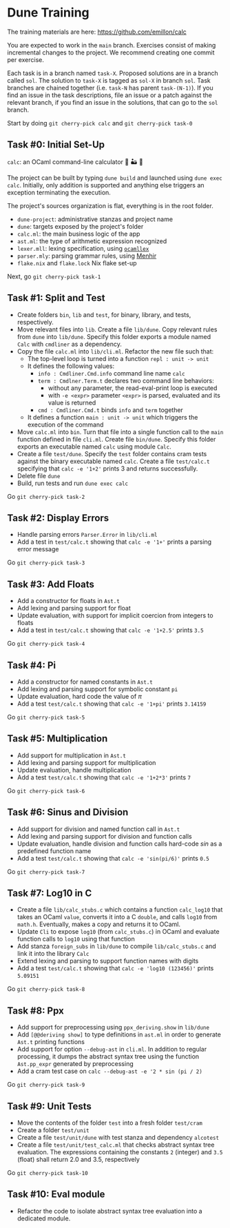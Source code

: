 # Dune Training

The training materials are here: https://github.com/emillon/calc

You are expected to work in the `main` branch. Exercises consist of making
incremental changes to the project. We recommend creating one commit per
exercise.

Each task is in a branch named `task-X`. Proposed solutions are in a branch
called `sol`. The solution to `task-X` is tagged as `sol-X` in branch `sol`.
Task branches are chained together (i.e. `task-N` has parent `task-(N-1)`). If
you find an issue in the task descriptions, file an issue or a patch against the
relevant branch, if you find an issue in the solutions, that can go to the `sol`
branch.

Start by doing `git cherry-pick calc` and `git cherry-pick task-0`

## Task #0: Initial Set-Up

`calc`: an OCaml command-line calculator :1234: :desert: :camel:

The project can be built by typing `dune build` and launched using `dune exec
calc`. Initially, only addition is supported and anything else triggers an
exception terminating the execution.

The project's sources organization is flat, everything is in the root folder.
* `dune-project`: administrative stanzas and project name
* `dune`: targets exposed by the project's folder
* `calc.ml`: the main business logic of the app
* `ast.ml`: the type of arithmetic expression recognized
* `lexer.mll`: lexing specification, using [`ocamllex`](https://ocaml.org/manual/5.2/lexyacc.html)
* `parser.mly`: parsing grammar rules, using [Menhir](https://gallium.inria.fr/~fpottier/menhir/)
* `flake.nix` and `flake.lock` Nix flake set-up

Next, go `git cherry-pick task-1`

## Task #1: Split and Test

* Create folders `bin`, `lib` and `test`, for binary, library, and tests,
  respectively.
* Move relevant files into `lib`. Create a file `lib/dune`. Copy relevant rules
  from `dune` into `lib/dune`. Specify this folder exports a module named `Calc`
  with `cmdliner` as a dependency.
* Copy the file `calc.ml` into `lib/cli.ml`. Refactor the new file such that:
  - The top-level loop is turned into a function `repl : unit -> unit`
  - It defines the following values:
    * `info : Cmdliner.Cmd.info` command line name `calc`
    * `term : Cmdlner.Term.t` declares two command line behaviors:
      - without any parameter, the read-eval-print loop is executed
      - with `-e <expr>` parameter `<expr>` is parsed, evaluated and its value
        is returned
    * `cmd : Cmdliner.Cmd.t` binds `info` and `term` together
  - It defines a function `main : unit -> unit` which triggers the execution of
    the command
* Move `calc.ml` into `bin`. Turn that file into a single function call to the
  `main` function defined in file `cli.ml`. Create file `bin/dune`. Specify this
  folder exports an executable named `calc` using module `Calc`.
* Create a file `test/dune`. Specify the `test` folder contains cram tests
  against the binary executable named `calc`. Create a file `test/calc.t`
  specifying that `calc -e '1+2'` prints 3 and returns successfully.
* Delete file `dune`
* Build, run tests and run `dune exec calc`

Go `git cherry-pick task-2`

## Task #2: Display Errors

* Handle parsing errors `Parser.Error` in `lib/cli.ml`
* Add a test in `test/calc.t` showing that `calc -e '1+'` prints a parsing error
  message

Go `git cherry-pick task-3`

## Task #3: Add Floats

* Add a constructor for floats in `Ast.t`
* Add lexing and parsing support for float
* Update evaluation, with support for implicit coercion from integers to floats
* Add a test in `test/calc.t` showing that `calc -e '1+2.5'` prints `3.5`

Go `git cherry-pick task-4`

## Task #4: Pi

* Add a constructor for named constants in `Ast.t`
* Add lexing and parsing support for symbolic constant `pi`
* Update evaluation, hard code the value of _&pi;_
* Add a test `test/calc.t` showing that `calc -e '1+pi'` prints `3.14159`

Go `git cherry-pick task-5`

## Task #5: Multiplication

* Add support for multiplication in `Ast.t`
* Add lexing and parsing support for multiplication
* Update evaluation, handle multiplication
* Add a test `test/calc.t` showing that `calc -e '1+2*3'` prints `7`

Go `git cherry-pick task-6`

## Task #6: Sinus and Division

* Add support for division and named function call in `Ast.t`
* Add lexing and parsing support for division and function calls
* Update evaluation, handle division and function calls hard-code _sin_ as
  a predefined function name
* Add a test `test/calc.t` showing that `calc -e 'sin(pi/6)'` prints `0.5`

Go `git cherry-pick task-7`

## Task #7: Log10 in C

* Create a file `lib/calc_stubs.c` which contains a function `calc_log10` that
  takes an OCaml `value`, converts it into a C `double`, and calls `log10` from
  `math.h`. Eventually, makes a copy and returns it to OCaml.
* Update `Cli` to expose `log10` (from `calc_stubs.c`) in OCaml and evaluate
  function calls to `log10` using that function
* Add stanza `foreign_subs` in `lib/dune` to compile `lib/calc_stubs.c` and link
  it into the library `Calc`
* Extend lexing and parsing to support function names with digits
* Add a test `test/calc.t` showing that `calc -e 'log10 (123456)'` prints `5.09151`

Go `git cherry-pick task-8`

## Task #8: Ppx

* Add support for preprocessing using `ppx_deriving.show` in `lib/dune`
* Add `[@@deriving show]` to type definitions in `ast.ml` in order to generate
  `Ast.t` printing functions
* Add support for option `--debug-ast` in `cli.ml`. In addition to regular
  processing, it dumps the abstract syntax tree using the function `Ast.pp_expr`
  generated by preprocessing
* Add a cram test case on `calc --debug-ast -e '2 * sin (pi / 2)`

Go `git cherry-pick task-9`

## Task #9: Unit Tests

* Move the contents of the folder `test` into a fresh folder `test/cram`
* Create a folder `test/unit`
* Create a file `test/unit/dune` with test stanza and dependency `alcotest`
* Create a file `test/unit/test_calc.ml` that checks abstract syntax tree
  evaluation. The expressions containing the constants `2` (integer) and `3.5`
  (float) shall return 2.0 and 3.5, respectively

Go `git cherry-pick task-10`

## Task #10: Eval module

* Refactor the code to isolate abstract syntax tree evaluation into a dedicated
  module.
